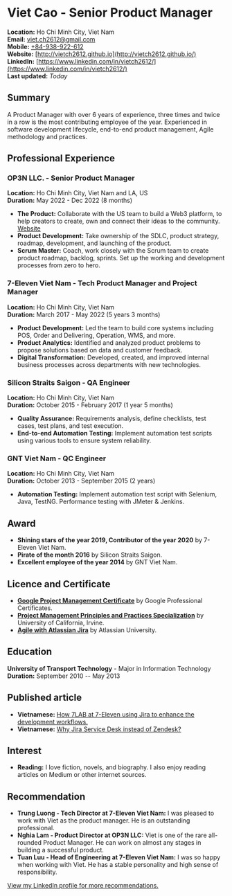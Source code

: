 # Viet Cao - Senior Product Manager

**Location:** Ho Chi Minh City, Viet Nam  
**Email:** [viet.ch2612@gmail.com](mailto:viet.ch2612@gmail.com)  
**Mobile:** [+84-938-922-612](tel:+84938922612)  
**Website:** [http://vietch2612.github.io](http://vietch2612.github.io/)  
**LinkedIn:** [https://www.linkedin.com/in/vietch2612/](https://www.linkedin.com/in/vietch2612/)  
**Last updated:** *Today*

## Summary
A Product Manager with over 6 years of experience, three times and twice in a row is the most contributing employee of the year. Experienced in software development lifecycle, end-to-end product management, Agile methodology and practices.

## Professional Experience

### OP3N LLC. - Senior Product Manager
**Location:** Ho Chi Minh City, Viet Nam and LA, US  
**Duration:** May 2022 - Dec 2022 (8 months)  
- **The Product:** Collaborate with the US team to build a Web3 platform, to help creators to create, own and connect their ideas to the community. [Website](https://op3n.world.)
- **Product Development:** Take ownership of the SDLC, product strategy, roadmap, development, and launching of the product.
- **Scrum Master:** Coach, work closely with the Scrum team to create product roadmap, backlog, sprints. Set up the working and development processes from zero to hero.

### 7-Eleven Viet Nam - Tech Product Manager and Project Manager
**Location:** Ho Chi Minh City, Viet Nam  
**Duration:** March 2017 - May 2022 (5 years 3 months)  
- **Product Development:** Led the team to build core systems including POS, Order and Delivering, Operation, WMS, and more.
- **Product Analytics:** Identified and analyzed product problems to propose solutions based on data and customer feedback.
- **Digital Transformation:** Developed, created, and improved internal business processes across departments with new technologies.

### Silicon Straits Saigon - QA Engineer
**Location:** Ho Chi Minh City, Viet Nam  
**Duration:** October 2015 - February 2017 (1 year 5 months)  
- **Quality Assurance:** Requirements analysis, define checklists, test cases, test plans, and test execution.
- **End-to-end Automation Testing:** Implement automation test scripts using various tools to ensure system reliability.

### GNT Viet Nam - QC Engineer
**Location:** Ho Chi Minh City, Viet Nam  
**Duration:** October 2013 - September 2015 (2 years)  
- **Automation Testing:** Implement automation test script with Selenium, Java, TestNG. Performance testing with JMeter & Jenkins.

## Award
- **Shining stars of the year 2019, Contributor of the year 2020** by 7-Eleven Viet Nam.
- **Pirate of the month 2016** by Silicon Straits Saigon.
- **Excellent employee of the year 2014** by GNT Viet Nam.

## Licence and Certificate
- **[Google Project Management Certificate](https://www.coursera.org/account/accomplishments/specialization/certificate/HUB6LA4G4WHF)** by Google Professional Certificates.
- **[Project Management Principles and Practices Specialization](https://www.coursera.org/account/accomplishments/specialization/certificate/T7KQFGHZX4J2)** by University of California, Irvine.
- **[Agile with Atlassian Jira](https://www.coursera.org/account/accomplishments/certificate/K3PXCZCWU8FV)** by Atlassian University.

## Education
**University of Transport Technology** - Major in Information Technology  
**Duration:** September 2010 -- May 2013

## Published article
- **Vietnamese:** [How 7LAB at 7-Eleven using Jira to enhance the development workflows.](https://medium.com/7-lab/bddb5245a522)
- **Vietnamese:** [Why Jira Service Desk instead of Zendesk?](https://medium.com/7-lab/b664667aa90d)

## Interest
- **Reading:** I love fiction, novels, and biography. I also enjoy reading articles on Medium or other internet sources.

## Recommendation
- **Trung Luong - Tech Director at 7-Eleven Viet Nam:** I was pleased to work with Viet as the product manager. He is an outstanding professional.
- **Nghia Lam - Product Director at OP3N LLC:** Viet is one of the rare all-rounded Product Manager. He can work on almost any stages in building a successful product.
- **Tuan Luu - Head of Engineering at 7-Eleven Viet Nam:** I was so happy when working with Viet. He has a stable personality and high sense of responsibility.

[View my LinkedIn profile for more recommendations.](https://www.linkedin.com/in/vietch2612/details/recommendations/?detailScreenTabIndex=0)

